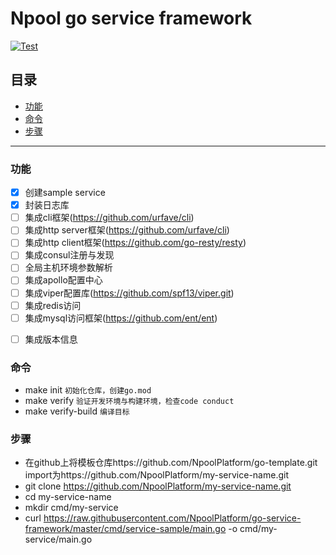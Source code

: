 # Npool go service framework

[![Test](https://github.com/NpoolPlatform/go-service-framework/actions/workflows/main.yml/badge.svg?branch=master)](https://github.com/NpoolPlatform/go-service-framework/actions/workflows/main.yml)

## 目录
* [功能](#功能)
* [命令](#命令)
* [步骤](#步骤)

-----------
### 功能
- [x] 创建sample service
- [x] 封装日志库
- [ ] 集成cli框架(https://github.com/urfave/cli)
- [ ] 集成http server框架(https://github.com/urfave/cli)
- [ ] 集成http client框架(https://github.com/go-resty/resty)
- [ ] 集成consul注册与发现
- [ ] 全局主机环境参数解析
- [ ] 集成apollo配置中心
- [ ] 集成viper配置库(https://github.com/spf13/viper.git)
- [ ] 集成redis访问
- [ ] 集成mysql访问框架(https://github.com/ent/ent)
* [ ] 集成版本信息

### 命令
* make init ```初始化仓库，创建go.mod```
* make verify ```验证开发环境与构建环境，检查code conduct```
* make verify-build ```编译目标```

### 步骤
* 在github上将模板仓库https://github.com/NpoolPlatform/go-template.git import为https://github.com/NpoolPlatform/my-service-name.git
* git clone https://github.com/NpoolPlatform/my-service-name.git
* cd my-service-name
* mkdir cmd/my-service
* curl https://raw.githubusercontent.com/NpoolPlatform/go-service-framework/master/cmd/service-sample/main.go -o cmd/my-service/main.go
